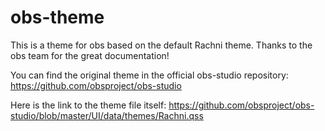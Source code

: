 # obs-theme

This is a theme for obs based on the default Rachni theme. Thanks to the obs team for the great documentation!

You can find the original theme in the official obs-studio repository: https://github.com/obsproject/obs-studio

Here is the link to the theme file itself: https://github.com/obsproject/obs-studio/blob/master/UI/data/themes/Rachni.qss
